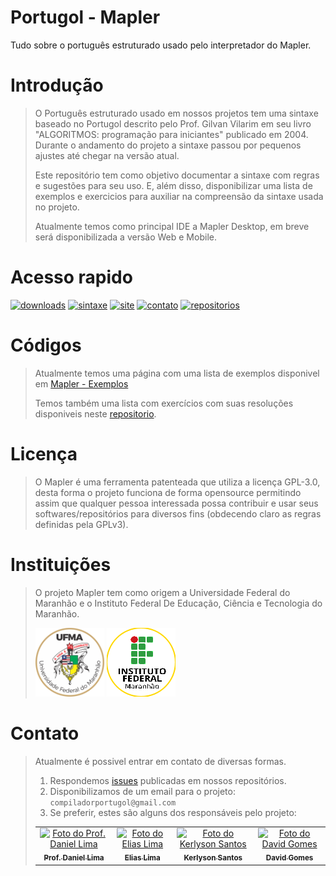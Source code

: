 # Portugol - Mapler

Tudo sobre o português estruturado usado pelo interpretador do Mapler.

# Introdução

> O Português estruturado usado em nossos projetos tem uma sintaxe baseado no Portugol descrito pelo Prof. Gilvan Vilarim em seu livro "ALGORITMOS: programação para iniciantes" publicado em 2004. Durante o andamento do projeto a sintaxe passou por pequenos ajustes até chegar na versão atual.
> 
> Este repositório tem como objetivo documentar a sintaxe com regras e sugestões para seu uso. E, além disso, disponibilizar uma lista de exemplos e exercicios para auxiliar na compreensão da sintaxe usada no projeto.
> 
> Atualmente temos como principal IDE a Mapler Desktop, em breve será disponibilizada a versão Web e Mobile.

# Acesso rapido
[![downloads](https://img.shields.io/badge/downloads%20-%23323330.svg?&style=for-the-badge&logo=perfil&logoColor=black&color=F745B5)](https://portugol.sourceforge.io/download.html)
[![sintaxe](https://img.shields.io/badge/sintaxe%20-%23323330.svg?&style=for-the-badge&logo=perfil&logoColor=black&color=c5f745)](https://github.com/Projeto-Mapler/portugol#códigos)
[![site](https://img.shields.io/badge/site%20-%23323330.svg?&style=for-the-badge&logo=perfil&logoColor=black&color=c5f745)](https://portugol.sourceforge.io/)
[![contato](https://img.shields.io/badge/contato%20-%23323330.svg?&style=for-the-badge&logo=perfil&logoColor=black&color=c5f745)](https://github.com/Projeto-Mapler/portugol#contato)
[![repositorios](https://img.shields.io/badge/repositorios%20-%23323330.svg?&style=for-the-badge&logo=perfil&logoColor=black&color=FFF)](https://github.com/Projeto-Mapler/portugol)

# Códigos

> Atualmente temos uma página com uma lista de exemplos disponivel em [Mapler - Exemplos](https://portugol.sourceforge.io/exemplos/estrutura-codigo.html#VisaoGeral)
> 
> Temos também uma lista com exercícios com suas resoluções disponiveis neste [repositorio](https://github.com/Projeto-Mapler/portugol).

# Licença

> O Mapler é uma ferramenta patenteada que utiliza a licença GPL-3.0, desta forma o projeto funciona de forma opensource permitindo assim que qualquer pessoa interessada possa contribuir e usar seus softwares/repositórios para diversos fins (obdecendo claro as regras definidas pela GPLv3).

# Instituições

> O projeto Mapler tem como origem a Universidade Federal do Maranhão e o Instituto Federal De Educação, Ciência e Tecnologia do Maranhão.
>
> [![UFMA](https://github.com/Projeto-Mapler/portugol/blob/main/img/logos/ufma.png?raw=true)](https://portalpadrao.ufma.br/)
> [![IFMA](https://github.com/Projeto-Mapler/portugol/blob/main/img/logos/ifma-short.png?raw=true)](https://portal.ifma.edu.br/)

# Contato

> Atualmente é possivel entrar em contato de diversas formas. 
> 1. Respondemos [issues](https://github.com/Projeto-Mapler/portugol/issues) publicadas em nossos repositórios. 
> 2. Disponibilizamos de um email para o projeto: `compiladorportugol@gmail.com`
> 3. Se preferir, estes são alguns dos responsáveis pelo projeto:
> <table>
   <tr>
    <td align="center">
      <a href="https://www.linkedin.com/in/danieljr/">
        <img src="https://media.licdn.com/dms/image/C4E03AQEdUljKp81Vpg/profile-displayphoto-shrink_800_800/0/1534789401548?e=1681948800&v=beta&t=ytp_lGV2CtfR9b9MmzWKjo4MXXsSdgwHTJlNvvcf5QU" width="100px;" alt="Foto do Prof. Daniel Lima"/><br>
        <sub>
          <b>Prof. Daniel Lima</b>
        </sub>
      </a>
    </td>
    <td align="center">
      <a href="https://www.linkedin.com/in/elias-lima-27879b204/">
        <img src="https://media.licdn.com/dms/image/C4E03AQETJadx9ldkyg/profile-displayphoto-shrink_800_800/0/1660160521575?e=1681948800&v=beta&t=iexJKWyklFkY0sja10n0pvSKCQseNbihi9-NQisnk_M" width="100px;" alt="Foto do Elias Lima"/><br>
        <sub>
          <b>Elias Lima</b>
        </sub>
      </a>
    </td>
    <td align="center">
      <a href="https://www.linkedin.com/in/kerlyson/">
        <img src="https://media.licdn.com/dms/image/C5603AQGE0v0eHtvPBQ/profile-displayphoto-shrink_800_800/0/1601513845193?e=1681948800&v=beta&t=xQ1KvK9rZuiAtl-YWp6mD3d29R-Hbmw7VAjUwBQ17vw" width="100px;" alt="Foto do Kerlyson Santos"/><br>
        <sub>
          <b>Kerlyson Santos</b>
        </sub>
      </a>
    </td>
    <td align="center">
      <a href="https://www.instagram.com/david_gomesh/">
        <img src="https://avatars.githubusercontent.com/u/53452408?v=4" width="100px;" alt="Foto do David Gomes"/><br>
        <sub>
          <b>David Gomes</b>
        </sub>
      </a>
    </td>
  </tr>
</table>
